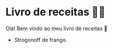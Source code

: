 # Livro de receitas :man_cook:

Olá! Bem vindo ao meu livro de receitas :wave:

- Strogonoff de frango.